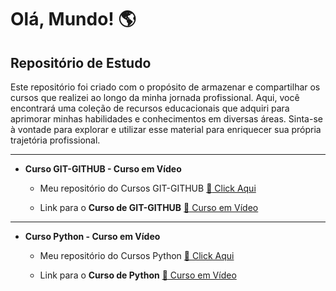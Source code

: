 # Olá, Mundo! :earth_americas:
 
 ## **Repositório de Estudo**

Este repositório foi criado com o propósito de armazenar e compartilhar os cursos que realizei ao longo da minha jornada profissional. Aqui, você encontrará uma coleção de recursos educacionais que adquiri para aprimorar minhas habilidades e conhecimentos em diversas áreas. Sinta-se à vontade para explorar e utilizar esse material para enriquecer sua própria trajetória profissional.

---
 
* **Curso GIT-GITHUB - Curso em Vídeo** 

  * Meu repositório do Cursos GIT-GITHUB   [:file_folder: Click Aqui](https://github.com/ulissescaldas/Ola-Mundo/tree/main/GIT-GITHUB)

  * Link para o **Curso de GIT-GITHUB**   [:1st_place_medal: Curso em Vídeo](https://www.cursoemvideo.com/curso/curso-de-git-e-github)

---
 
* **Curso Python - Curso em Vídeo** 

  * Meu repositório do Cursos Python   [:file_folder: Click Aqui](https://github.com/ulissescaldas/Ola-Mundo/tree/main/Python)

  * Link para o **Curso de Python**   [:1st_place_medal: Curso em Vídeo](https://www.cursoemvideo.com/curso/python-3-mundo-1)
